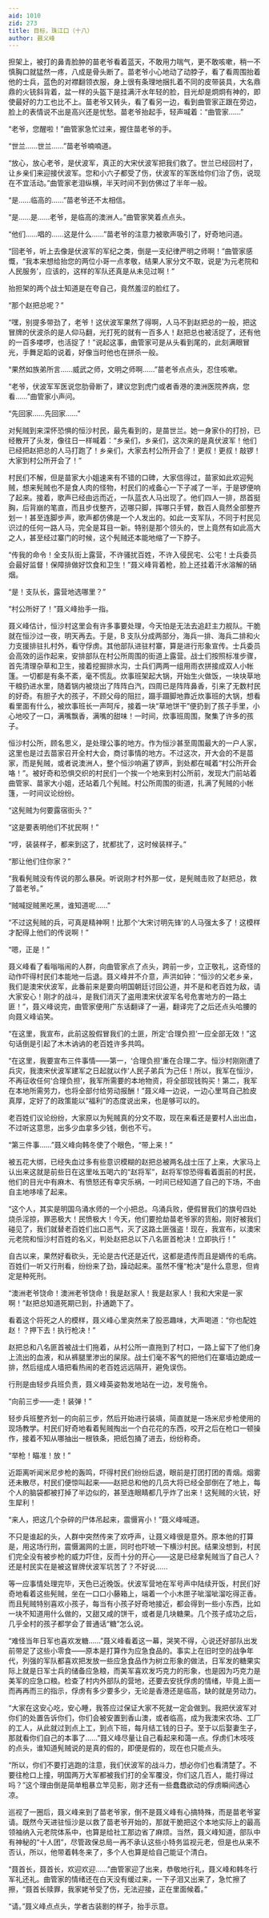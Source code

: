 ```yaml
---
aid: 1010
zid: 273
title: 目标，珠江口（十八）
author: 聂义峰
---
```


担架上，被打的鼻青脸肿的苗老爷看着蓝天，不敢用力喘气，更不敢咳嗽，稍一不慎胸口就猛然一疼，八成是骨头断了。苗老爷小心地动了动脖子，看了看周围抬着他的士兵，蓝色的对襟翻领衣服，身上很有条理地捆扎着不同的皮带装具，大名鼎鼎的火铳斜背着，盆一样的头盔下是挂满汗水年轻的脸，目光却是炯炯有神的，即使最好的力工也比不上。苗老爷又转头，看了看另一边，看到曲管家正跟在旁边，脸上的表情说不出是高兴还是忧愁。苗老爷抬起手，轻声喊着：“曲管家……”

“老爷，您醒啦！”曲管家急忙过来，握住苗老爷的手。

“世兰……世兰……”苗老爷喃喃道。

“放心，放心老爷，是伏波军，真正的大宋伏波军把我们救了。世兰已经回村了，让乡亲们来迎接伏波军。您和小六子都受了伤，伏波军的军医给你们治了伤，说现在不宜活动。”曲管家老泪纵横，半天时间不到仿佛过了半年一般。

“是……临高的……”苗老爷还不太相信。

“是……是……老爷，是临高的澳洲人。”曲管家笑着点点头。

“他们……唱的……这是什么……”苗老爷的注意力被歌声吸引了，好奇地问道。

“回老爷，听上去像是伏波军的军纪之类，倒是一支纪律严明之师啊！”曲管家感慨，“我本来想给抬您的两位小哥一点孝敬，结果人家分文不取，说是‘为元老院和人民服务’，应该的，这样的军队还真是从未见过啊！”

抬担架的两个战士知道是在夸自己，竟然羞涩的脸红了。

“那个赵把总呢？”

“嘿，别提多带劲了，老爷！这伏波军果然了得啊，人马不到赵把总的一般，把这冒牌的伏波杀的是人仰马翻，光打死的就有一百多人！赵把总也被活捉了，还有他的一百多喽啰，也活捉了！”说起这事，曲管家可是从头看到尾的，此刻满眼冒光，手舞足蹈的说着，好像当时他也在拼杀一般。

“果然如族弟所言……威武之师，文明之师啊……”苗老爷点点头，忍住咳嗽。

“老爷，伏波军军医说您肋骨断了，建议您到虎门或者香港的澳洲医院养病，您看……”曲管家小声问。

“先回家……先回家……”

对髡贼到来深怀恐惧的恒沙村民，最先看到的，是苗世兰。她一身家仆的打扮，已经散开了头发，像往日一样喊着：“乡亲们，乡亲们，这次来的是真伏波军！他们已经把赵把总的人马打跑了！乡亲们，大家去村公所开会了！更叔！更叔！敲锣！大家到村公所开会了！”

村民们不解，但是苗家大小姐速来有不错的口碑，大家信得过，苗家如此欢迎髡贼，想来髡贼也不是食人肉的怪物，村民们的戒备心一下子减了一半，于是锣便响了起来。接着，歌声已经由远而近，一队蓝衣人马出现了。他们四人一排，昂首挺胸，后背崩的笔直，而且步伐整齐，迈哪只脚，挥哪只手臂，数百人竟然全部整齐划一！甚至连脚步声，歌声都仿佛是一个人发出的。如此一支军队，不同于村民见识过的任何一路人马，完全是耳目一新。特别是那个领头的，世上竟然有如此高大之人，甚至经过寨门的时候，这个髡贼还本能地缩了一下脖子。

“传我的命令！全支队街上露营，不许骚扰百姓，不许入侵民宅、公宅！士兵委员会最好监督！保障排做好饮食和卫生！”聂义峰背着枪，脸上还挂着汗水溶解的硝烟。

“是！支队长，露营地选哪里？”

“村公所好了！”聂义峰抬手一指。

聂义峰估计，恒沙村这里会有许多事要处理，今天怕是无法去追赶主力舰队。干脆就在恒沙过一夜，明天再去。于是，B 支队分成两部分，海兵一排、海兵二排和火力支援排驻扎村外，看守俘虏。其他部队进驻村寨，算是进行形象宣传。士兵委员会高效的运作起来，安排部队在村公所周围的街道上露营。战士们按照标准步骤，首先清理杂草和卫生，接着挖掘排水沟，士兵们两两一组用雨衣拼接成双人小帐篷。一切都是有条不紊，毫不慌乱。炊事班架起大锅，开始生火做饭，一块块草地干粮扔进水里，随着锅内被烧出了阵阵白汽，四周已是阵阵鼻香，引来了无数村民的好奇。有胆子大的孩子，不顾父母的阻拦，蹑手蹑脚地靠近炊事班的大锅，想看看里面有什么，被炊事班长一声呵斥，接着一块“草地饼干”便扔到了孩子手里，小心地咬了一口，满嘴飘香，满嘴的甜味！一时间，炊事班周围，聚集了许多的孩子。

恒沙村公所，顾名思义，是处理公事的地方。作为恒沙甚至周围最大的一户人家，这里也是过去苗家召开全村大会，商讨事情的地方。不过这次，开大会的不是苗家，而是髡贼，或者说澳洲人，整个恒沙响遍了锣声，到处都在喊着“村公所开会咯！”。被好奇和恐惧交织的村民们一个挨一个地来到村公所前，发现大门前站着曲管家、苗家大小姐，还站着几个髡贼。村公所周围的街道，扎满了髡贼的小帐篷，一时间议论纷纷。

“这髡贼为何要露宿街头？”

“这是要表明他们不扰民啊！”

“哼，装装样子，都来到这了，扰都扰了，这时候装样子。”

“那让他们住你家？”

“我看髡贼没有传说的那么暴戾。听说刚才村外那一仗，是髡贼击败了赵把总，救了苗老爷。”

“贼喊捉贼黑吃黑，谁知道呢……”

“不过这髡贼的兵，可真是精神啊！比那个‘大宋讨明先锋’的人马强太多了！这模样才配得上他们的传说啊！”

“嗯，正是！”

聂义峰看了看嗡嗡闹的人群，向曲管家点了点头，跨前一步，立正敬礼，这奇怪的动作吓得村民们本能地一后退。聂义峰并不介意，声洪如钟：“恒沙的父老乡亲，我们是澳宋伏波军，此番前来是要向明国朝廷讨回公道，并不是和老百姓为敌，请大家安心！刚才的战斗，是我们消灭了盗用澳宋伏波军名号危害地方的一路土匪！”，聂义峰说完，曲管家便用广东话翻译了一遍，翻译完了之后还点头哈腰的向聂义峰谄笑。

“在这里，我宣布，此前这股假冒我们的土匪，所定‘合理负担’一应全部无效！”这句话倒是引起了木木讷讷的老百姓许多共鸣。

“在这里，我要宣布三件事情——第一，‘合理负担’重在合理二字。恒沙村刚刚遭了兵灾，我澳宋伏波军建军之日起就以作‘人民子弟兵’为己任！所以，我军在恒沙，不再征收任何‘合理负担’，我军所需要的本地物资，将全部现钱购买！第二，我军在本地所需劳力，也将全部付给劳动报酬！”聂义峰一边说，一边心里骂自己脸皮真厚，定好了的政策能以“福利”的态度说出来，也是够可以的。

老百姓们议论纷纷，大家原以为髡贼真的分文不取，现在来看还是要村人出出血，不过听这意思，出多少血拿多少钱，倒也不亏。

“第三件事……”聂义峰向韩冬使了个眼色，“带上来！”

被五花大绑，已经失血过多有些意识模糊的赵把总被两名战士压了上来，大家马上认出来这就是前些日在这里吆五喝六的“赵将军”，赵将军惊恐得看着面前的村民，他们的目光中有麻木、有愤怒还有幸灾乐祸，一时间已经知道了自己的下场，不由自主地哆嗦了起来。

“这个人，其实是明国乌涌水师的一个小把总。乌涌兵败，便假冒我们的旗号四处烧杀淫掠，罪恶极大！民愤极大！今天，他们要抢劫苗老爷家的货船，刚好被我们碰见了，我们就替老百姓们出口恶气，灭了这路土匪强盗！现在，我宣布，以澳宋元老院和恒沙村百姓的名义，判处赵把总以下八名匪首枪决！立即执行！”

自古以来，果然好看砍头，无论是古代还是近代，这都是遗传而且是嫡传的毛病。百姓们一听又行刑看，纷纷来了劲，躁动起来。虽然不懂“枪决”是什么意思，但肯定是种死刑。

“澳洲老爷饶命！澳洲老爷饶命！我是赵家人！我是赵家人！我和大宋是一家啊！”赵把总知道死期已到，扑通跪下了。

看着这个将死之人的模样，聂义峰心里突然来了股恶趣味，大声喝道：“你也配姓赵！？押下去！执行枪决！”

赵把总和八名匪首被战士们拖着，从村公所一直拖到了村口，一路上留下了他们身上流出的血液，和从裤腿里渗出的屎尿。战士们毫不客气的把他们在寨墙边跪成一排，然后组成人墙把看热闹的老百姓远远隔开，避免误伤。

行刑是由轻步兵班负责，聂义峰英姿勃发地站在一边，发号施令。

“向前三步——走！装弹！”

轻步兵班整齐划一的向前三步，然后开始进行装填，简直就是一场米尼步枪使用的现场教学。村民们好奇地看着髡贼掏出一个白花花的东西，咬开之后在枪口一顿操作，接着不知从哪抽出一根铁条，把纸包捅了进去，纷纷称奇。

“举枪！瞄准！放！”

近距离听闻米尼步枪的轰鸣，吓得村民们纷纷后退，眼前是打团打团的青烟。烟雾还未散尽，村民们便惊叫起来——赵把总和他的几员大将已经全部倒在了地上，每个人的脑袋都被打掉了半边似的，甚至连眼睛都几乎炸了出来！这髡贼的火铳，好生犀利！

“来人，把这几个杂碎的尸体吊起来，震慑宵小！”聂义峰喊道。

不只是谁起的头，人群中突然传来了欢呼声，让聂义峰很是意外。原本他的打算是，用这场行刑，震慑漏网的土匪，同时也吓唬一下横沙村民。结果没想到，村民们完全没有被步枪的威力吓住，反而十分的开心——这是已经拿髡贼当了自己人？还是村民实在是被这冒牌伏波军坑苦了？不好说……

等一应事情处理完毕，天色已近晚饭。伏波军营地在军号声中陆续开饭，村民们好奇地看着这些髡贼，坐在一口口小藤箱上，端着一个小木匣子呲溜呲溜吃得正香。而且髡贼特别喜欢小孩子，每当有小孩子好奇地接近，都会得到一些小东西，比如一块不知道用什么做的，又甜又咸的饼干，或者是几块糖果。几个孩子成功之后，几乎全村的孩子都学会了普通话“糖”怎么说。

“难怪当年日军也喜欢发糖……”聂义峰看着这一幕，哭笑不得，心说还好部队出发前带足了这些小零食——原本是打算作为应急食品的。事实上在旧时空的战争年代，列强的军队都喜欢把发放一些应急食品作为树立形象的做法，日军发的糖果实际上就是日军士兵的储备应急粮，而美军喜欢发巧克力的形象，也是因为巧克力是美军的应急口粮。检查了村内外部队的营地，还要去安抚俘虏的情绪，毕竟上面一而再再而三的指示，俘虏有多少要多少，无论是香港还是临高，缺的就是劳动力。

“大家在这安心吃，安心睡，我答应过保证大家不死就一定会做到。我把伏波军对你们的处置告诉你们，你们会被安置到香山澳，或者临高，成为我澳宋农场、工厂的工人，从此就过到点上工，到点下班，每月结工钱的日子。至于以后娶妻生子，那就看你们自己的本事了……”聂义峰尽量让自己看起来和蔼一点。俘虏们木吱吱的点头，谁知道髡贼说的是真的假的，即便是假的，现在也只能点头。

“所以，你们不要打逃跑的注意，我们伏波军的战斗力，想必你们也看清楚了。不要往枪口上撞，明国两万大军都被我们打的全军覆没，你们这几百人，能打得过吗？”这个理由倒是简单粗暴立竿见影，刚才还有一些蠢蠢欲动的俘虏瞬间透心凉。

巡视了一圈后，聂义峰来到了苗老爷家，倒不是聂义峰有心搞特殊，而是苗老爷宴请。既然今天进驻恒沙是以救了苗老爷开始的，那就干脆把这个本地实际上的最高领袖纳入元老院体系中，也算是给社工那边省了麻烦。当然，聂义峰知道，部队中有神秘的“十人团”，尽管政保总局一再不承认这些小特务监视元老，但是也从来不否认，所以，他带着韩冬来了，多个人也算是给自己能证个清白。

“聂首长，聂首长，欢迎欢迎……”曲管家迎了出来，恭敬地行礼，聂义峰和韩冬行军礼还礼。曲管家的情绪还在白天没有缓过来，一下子泪又出来了，急忙擦了擦，“聂首长赎罪，我家姥爷受了伤，无法迎接，正在里面候着。”

“请。”聂义峰点点头，学者古装剧的样子，抬手示意。
